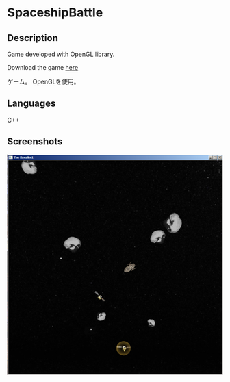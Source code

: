 # SpaceshipBattle

## Description

Game developed with OpenGL library.

Download the game [here](https://dl.dropboxusercontent.com/u/8500453/SpaceshipBattle.zip)

ゲーム。
OpenGLを使用。

## Languages

C++

## Screenshots

![alt tag](https://github.com/enricmacias/SpaceshipBattle/blob/master/Screenshot/image01.jpg)

